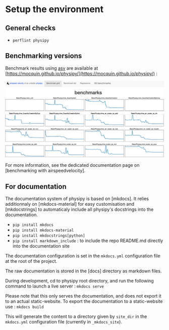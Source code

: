 # Setup the environment

## General checks

 - `perflint physipy`

## Benchmarking versions

Benchmark results using [asv](https://github.com/airspeed-velocity/asv) are available at [https://mocquin.github.io/physipy/](https://mocquin.github.io/physipy/) :

[![./../ressources/asv_screenshot.png](./../ressources/asv_screenshot.png)](https://mocquin.github.io/physipy/)

For more information, see the dedicated documentation page on [benchmarking with airspeedvelocity].

## For documentation

The documentation system of physipy is based on [mkdocs]. It relies additionnaly on [mkdocs-material] for easy customisation and [mkdocstrings] to automaticaly include all physipy's docstrings into the documentation.

 - `pip install mkdocs`
 - `pip install mkdocs-material`
 - `pip install mkdocstrings[python]`
 - `pip install markdown_include` : to include the repo README.md directly into the documentation site

The documentation configuration is set in the `mkdocs.yml` configuration file at the root of the project.

The raw documentation is stored in the [docs] directory as markdown files. 

During development, cd to physipy root directory, and run the following command to launch a live server :
`mkdocs serve`

Please note that this only serves the documentation, and does not export it to an actual static-website.
To export the documentation to a static-website use : 
`mkdocs build`

This will generate the content to a directory given by `site_dir` in the `mkdocs.yml` configuration file (currently in `_mkdocs_site`).